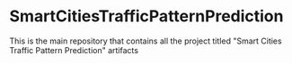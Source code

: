# SmartCitiesTrafficPatternPrediction
This is the main repository that contains all the project titled "Smart Cities Traffic Pattern Prediction" artifacts
